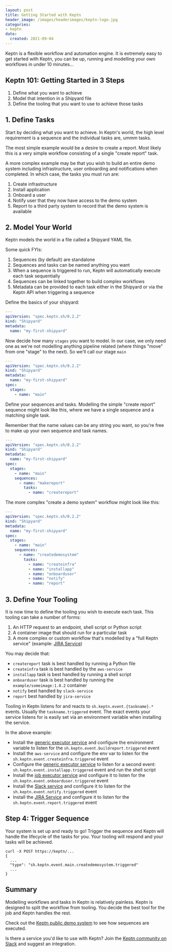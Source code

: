 ```yaml
---
layout: post
title: Getting Started with Keptn
header_image: /images/headerimages/keptn-logo.jpg
categories:
- keptn
date:
  created: 2021-09-04
---
```


Keptn is a flexible workflow and automation engine. It is extremely easy to get started with Keptn, you can be up, running and modelling your own workflows in under 10 minutes...

<!-- more -->

## Keptn 101: Getting Started in 3 Steps

1. Define what you want to achieve
2. Model that intention in a Shipyard file
3. Define the tooling that you want to use to achieve those tasks

## 1. Define Tasks

Start by deciding what you want to achieve. In Keptn's world, the high level requirement is a sequence and the individual tasks are, ummm tasks.

The most simple example would be a desire to create a report. Most likely this is a very simple workflow consisting of a single "create report" task.

A more complex example may be that you wish to build an entire demo system including infrastructure, user onboarding and notifications when completed. In which case, the tasks you must run are:

1. Create infrastructure
2. Install application
3. Onboard a user
5. Notify user that they now have access to the demo system
6. Report to a third party system to record that the demo system is available

## 2. Model Your World

Keptn models the world in a file called a Shipyard YAML file.

Some quick FYIs:

1. Sequences (by default) are standalone
2. Sequences and tasks can be named anything you want
2. When a sequence is triggered to run, Keptn will automatically execute each task sequentially
3. Sequences can be linked together to build complex workflows
4. Metadata can be provided to each task either in the Shipyard or via the Keptn API when triggering a sequence


Define the basics of your shipyard:

```yaml
---
apiVersion: "spec.keptn.sh/0.2.2"
kind: "Shipyard"
metadata:
  name: "my-first-shipyard"
```

Now decide how many `stages` you want to model. In our case, we only need one as we're not modelling anything pipeline related (where things "move" from one "stage" to the next). So we'll call our stage `main`

```yaml
---
apiVersion: "spec.keptn.sh/0.2.2"
kind: "Shipyard"
metadata:
  name: "my-first-shipyard"
spec:
  stages:
    - name: "main"
```

Define your sequences and tasks. Modelling the simple "create report" sequence might look like this, where we have a single sequence and a matching single task.

Remember that the name values can be any string you want, so you're free to make up your own sequence and task names.

```yaml
---
apiVersion: "spec.keptn.sh/0.2.2"
kind: "Shipyard"
metadata:
  name: "my-first-shipyard"
spec:
  stages:
    - name: "main"
    sequences:
      - name: "makereport"
        tasks:
          - name: "createreport"

```

The more complex "create a demo system" workflow might look like this:

```yaml
---
apiVersion: "spec.keptn.sh/0.2.2"
kind: "Shipyard"
metadata:
  name: "my-first-shipyard"
spec:
  stages:
    - name: "main"
    sequences:
      - name: "createdemosystem"
        tasks:
          - name: "createinfra"
          - name: "installapp"
          - name: "onboarduser"
          - name: "notify"
          - name: "report"
```

## 3. Define Your Tooling

It is now time to define the tooling you wish to execute each task. This tooling can take a number of forms:

1. An HTTP request to an endpoint, shell script or Python script
1. A container image that should run for a particular task
1. A more complex or custom workflow that's modelled by a "full Keptn service" (example: [JIRA Service](https://github.com/keptn-sandbox/jira-service))

You may decide that:

- `createreport` task is best handled by running a Python file
- `createinfra` task is best handled by the `aws-service`
- `installapp` task is best handled by running a shell script
- `onboarduser` task is best handled by running the `example/someimage:1.0.2` container
- `notify` best handled by `slack-service`
- `report` best handled by `jira-service`

Tooling in Keptn listens for and reacts to `sh.keptn.event.{taskname}.*` events. Usually the `taskname.triggered` event. The exact events your service listens for is easily set via an environment variable when installing the service.

In the above example:

- Install the [generic executor service](https://github.com/keptn-sandbox/generic-executor-service) and configure the environment variable to listen for the `sh.keptn.event.buildreport.triggered` event
- Install the `aws-service` and configure the env var to listen for the `sh.keptn.event.createinfra.triggered` event
- Configure the [generic executor service](https://github.com/keptn-sandbox/generic-executor-service) to listen for a second event: `sh.keptn.event.installapp.triggered` event and run the shell script
- Install the [job executor service](https://github.com/keptn-sandbox/job-executor-service) and configure it to listen for the `sh.keptn.event.onboarduser.triggered` event
- Install the [Slack service](https://github.com/keptn-sandbox/slack-service) and configure it to listen for the `sh.keptn.event.notify.triggered` event
- Install the [JIRA Service](https://github.com/keptn-sandbox/jira-service) and configure it to listen for the `sh.keptn.event.report.triggered` event

## Step 4: Trigger Sequence

Your system is set up and ready to go! Trigger the sequence and Keptn will handle the lifecycle of the tasks for you. Your tooling will respond and your tasks will be achieved.

```
curl -X POST https://keptn/...
{
  ...
  "type": "sh.keptn.event.main.createdemosystem.triggered"
  ...
}
```

## Summary

Modelling workflows and tasks in Keptn is relatively painless. Keptn is designed to split the workflow from tooling. You decide the best tool for the job and Keptn handles the rest.

Check out the [Keptn public demo system](https://keptn.public.demo.keptn.sh/bridge/project/sockshop/sequence) to see how sequences are executed.

Is there a service you'd like to use with Keptn? Join the [Keptn community on Slack](https://slack.keptn.sh) and suggest an integration.